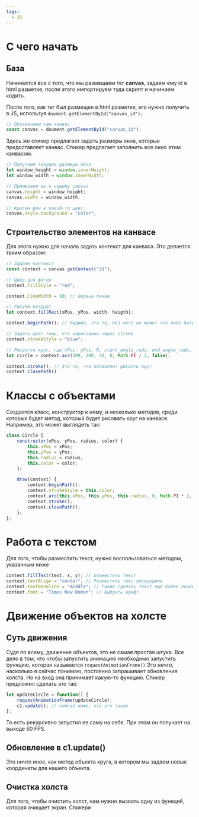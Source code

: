 ```yaml
---
tags:
  - JS
---
```

# С чего начать
## База
Начинается все с того, что мы размещаем тег **canvas**, задаем ему id в html разметке, после этого импортируем туда скрипт и начинаем кодить.

После того, как тег был размещен в html разметке, его нужно получить в JS, используя `doument.getElementById("canvas_id");`

```js
// Обозначаем сам канвас
const canvas = doument.getElementById("canvas_id");
```

Здесь же спикер предлагает задать размеры окна, которые предоставляет канвас. Спикер предлагает заполнить все окно этим канвасом.
```js
// Получаем текущие размеры окна
let window_height = window.innerHeight;
let window_width = window.innerWidth;

// Применяем их к нашему canvas
canvas.height = window_height;
canvas.width = window_width;

// Красим фон в какой-то цвет
canvas.style.background = "color";
```

## Строительство элементов на канвасе
Для этого нужно для начала задать контекст для канваса. Это делается таким образом:
```js
// Задаем контекст
const context = canvas.getContext("2d");

// Цвед для фигур
context.fillStyle = "red";

context.lineWidth = 10; // ширина линии

// Рисуем квадрат
let context.fillRect(xPos, yPos, width, heigth);

context.beginPath(); // Видимо, это то, без чего не может что-либо быть построено

// Задать цвет тому, что нарисовано через stroke
context.strokeStyle = "blue";

// Рисуется круг, где xPos, yPos, R, start_angle_rads, end_angle_rads, fill(true/false)
let circle = context.acr(200, 200, 50, 0, Math.PI / 2, false);

context.stroke(); // Это то, что позволяет рисоать круг
context.closePath()
```

# Классы с объектами
Создается класс, конструктор к нему, и несколько методов, среди которых будет метод, который будет рисовать круг на канвасе.
Например, это может выглядеть так:
```js
class Circle {
	constructor(xPos, yPos, radius, color) {
		this.xPos = xPos;
		this.yPos = yPos;
		this.radius = radius;
		this.color = color;
	};

	draw(context) {
		context.beginPath();
		context.strokeStyle = this.color;
		context.arc(this.xPos, this.yPos, this.radius, 0, Math.PI * 2, false);
		context.stroke();
		context.closePath();
	};
};
```

# Работа с текстом
Для того, чтобы разместить текст, нужно воспользоваться методом, указанным ниже
```js
context.fillText(text, x, y); // разместить текст
context.textAlign = "center"; // Разместить текс посередине
context.textBaseline = "middle"; // Также сделать текст еще более поцентру
context.font = "Times New Roman"; // Выбрать шрифт
```

# Движение объектов на холсте
## Суть движения
Судя по всему, движение объектов, это не самая простая штука. Все дело в том, что чтобы запустить анимацию необходимо запустить функцию, которая называется `requestAnimationFrame()`
Это нечто, насколько я сейчас понимаю, постоянно запрашивает обновления холста. Но на вход она принимает какую-то функцию.
Спикер предложил сделать это так:
```js
let updateCircle = function() {
	requestAnimationFrame(updateCircle);
	c1.update(); // описал ниже, что это такое
};
```
То есть рекурсивно запустил ее саму на себя. При этом он получает на выходе 60 FPS.

## Обновление в c1.update()
Это ничто иное, как метод объекта круга, в котором мы задаем новые координаты для нашего объекта.

## Очистка холста
Для того, чтобы очистить холст, нам нужно вызвать одну из функций, которая очищает экран. Спикери


